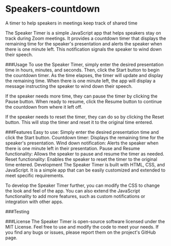 # Speakers-countdown
A timer to help speakers in meetings keep track of shared time


The Speaker Timer is a simple JavaScript app that helps speakers stay on track during Zoom meetings. It provides a countdown timer that displays the remaining time for the speaker's presentation and alerts the speaker when there is one minute left. This notification signals the speaker to wind down their speech.

###Usage
To use the Speaker Timer, simply enter the desired presentation time in hours, minutes, and seconds. Then, click the Start button to begin the countdown timer. As the time elapses, the timer will update and display the remaining time. When there is one minute left, the app will display a message instructing the speaker to wind down their speech.

If the speaker needs more time, they can pause the timer by clicking the Pause button. When ready to resume, click the Resume button to continue the countdown from where it left off.

If the speaker needs to reset the timer, they can do so by clicking the Reset button. This will stop the timer and reset it to the original time entered.

###Features
Easy to use: Simply enter the desired presentation time and click the Start button.
Countdown timer: Displays the remaining time for the speaker's presentation.
Wind down notification: Alerts the speaker when there is one minute left in their presentation.
Pause and Resume functionality: Allows the speaker to pause and resume the timer as needed.
Reset functionality: Enables the speaker to reset the timer to the original time entered.
Development
The Speaker Timer is built with HTML, CSS, and JavaScript. It is a simple app that can be easily customized and extended to meet specific requirements.

To develop the Speaker Timer further, you can modify the CSS to change the look and feel of the app. You can also extend the JavaScript functionality to add more features, such as custom notifications or integration with other apps.

###Testing

###License
The Speaker Timer is open-source software licensed under the MIT License. Feel free to use and modify the code to meet your needs. If you find any bugs or issues, please report them on the project's GitHub page.
